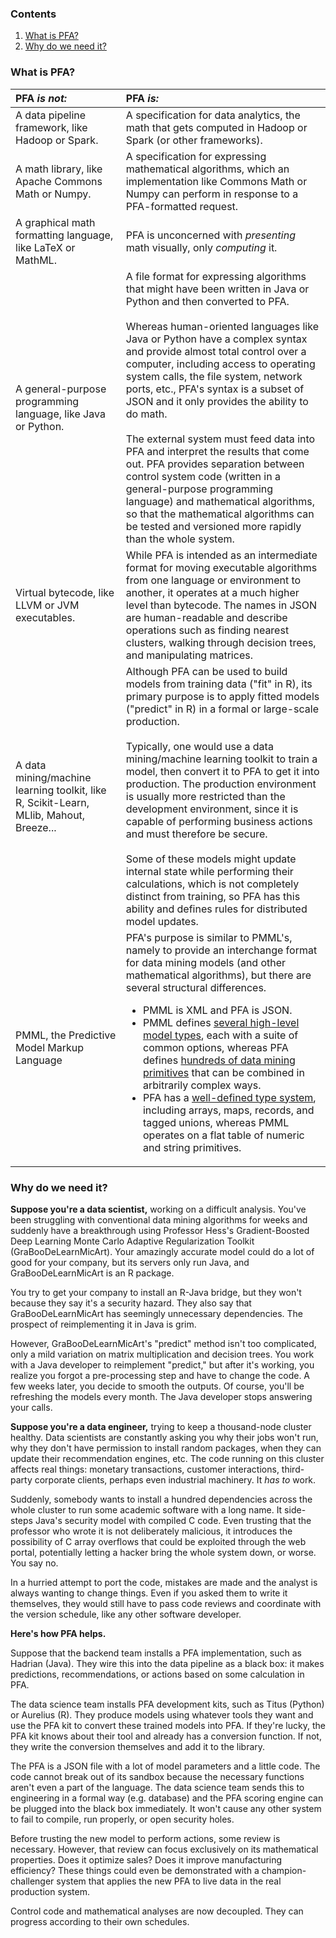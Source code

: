 ### Contents

   1. [What is PFA?](#what-is-pfa)
   2. [Why do we need it?](#why-do-we-need-it)

### What is PFA?

| PFA *is not:* | PFA *is:* |
|:--------------|:----------|
| A data pipeline framework, like Hadoop or Spark. | A specification for data analytics, the math that gets computed in Hadoop or Spark (or other frameworks). |
| A math library, like Apache Commons Math or Numpy. | A specification for expressing mathematical algorithms, which an implementation like Commons Math or Numpy can perform in response to a PFA-formatted request. |
| A graphical math formatting language, like LaTeX or MathML. | PFA is unconcerned with *presenting* math visually, only *computing* it. |
| A general-purpose programming language, like Java or Python. | A file format for expressing algorithms that might have been written in Java or Python and then converted to PFA.<br><br>Whereas human-oriented languages like Java or Python have a complex syntax and provide almost total control over a computer, including access to operating system calls, the file system, network ports, etc., PFA's syntax is a subset of JSON and it only provides the ability to do math.<br><br>The external system must feed data into PFA and interpret the results that come out. PFA provides separation between control system code (written in a general-purpose programming language) and mathematical algorithms, so that the mathematical algorithms can be tested and versioned more rapidly than the whole system. |
| Virtual bytecode, like LLVM or JVM executables. | While PFA is intended as an intermediate format for moving executable algorithms from one language or environment to another, it operates at a much higher level than bytecode. The names in JSON are human-readable and describe operations such as finding nearest clusters, walking through decision trees, and manipulating matrices. |
| A data mining/machine learning toolkit, like R, Scikit-Learn, MLlib, Mahout, Breeze... | Although PFA can be used to build models from training data ("fit" in R), its primary purpose is to apply fitted models ("predict" in R) in a formal or large-scale production.<br><br>Typically, one would use a data mining/machine learning toolkit to train a model, then convert it to PFA to get it into production. The production environment is usually more restricted than the development environment, since it is capable of performing business actions and must therefore be secure.<br><br>Some of these models might update internal state while performing their calculations, which is not completely distinct from training, so PFA has this ability and defines rules for distributed model updates. |
| PMML, the Predictive Model Markup Language | PFA's purpose is similar to PMML's, namely to provide an interchange format for data mining models (and other mathematical algorithms), but there are several structural differences.<ul><li>PMML is XML and PFA is JSON.<li>PMML defines [several high-level model types](http://dmg.org/pmml/v4-2-1/GeneralStructure.html), each with a suite of common options, whereas PFA defines [hundreds of data mining primitives](http://dmg.org/pfa/docs/library/) that can be combined in arbitrarily complex ways.<li>PFA has a [well-defined type system](http://dmg.org/pfa/docs/avro_types/), including arrays, maps, records, and tagged unions, whereas PMML operates on a flat table of numeric and string primitives.</ul> |

### Why do we need it?

**Suppose you're a data scientist,** working on a difficult analysis. You've been struggling with conventional data mining algorithms for weeks and suddenly have a breakthrough using Professor Hess's Gradient-Boosted Deep Learning Monte Carlo Adaptive Regularization Toolkit (GraBooDeLearnMicArt). Your amazingly accurate model could do a lot of good for your company, but its servers only run Java, and GraBooDeLearnMicArt is an R package.

You try to get your company to install an R-Java bridge, but they won't because they say it's a security hazard. They also say that GraBooDeLearnMicArt has seemingly unnecessary dependencies. The prospect of reimplementing it in Java is grim.

However, GraBooDeLearnMicArt's "predict" method isn't too complicated, only a mild variation on matrix multiplication and decision trees. You work with a Java developer to reimplement "predict," but after it's working, you realize you forgot a pre-processing step and have to change the code. A few weeks later, you decide to smooth the outputs. Of course, you'll be refreshing the models every month. The Java developer stops answering your calls.

**Suppose you're a data engineer,** trying to keep a thousand-node cluster healthy. Data scientists are constantly asking you why their jobs won't run, why they don't have permission to install random packages, when they can update their recommendation engines, etc. The code running on this cluster affects real things: monetary transactions, customer interactions, third-party corporate clients, perhaps even industrial machinery. It *has to* work.

Suddenly, somebody wants to install a hundred dependencies across the whole cluster to run some academic software with a long name. It side-steps Java's security model with compiled C code. Even trusting that the professor who wrote it is not deliberately malicious, it introduces the possibility of C array overflows that could be exploited through the web portal, potentially letting a hacker bring the whole system down, or worse. You say no.

In a hurried attempt to port the code, mistakes are made and the analyst is always wanting to change things. Even if you asked them to write it themselves, they would still have to pass code reviews and coordinate with the version schedule, like any other software developer.

**Here's how PFA helps.**

Suppose that the backend team installs a PFA implementation, such as Hadrian (Java). They wire this into the data pipeline as a black box: it makes predictions, recommendations, or actions based on some calculation in PFA.

The data science team installs PFA development kits, such as Titus (Python) or Aurelius (R). They produce models using whatever tools they want and use the PFA kit to convert these trained models into PFA. If they're lucky, the PFA kit knows about their tool and already has a conversion function. If not, they write the conversion themselves and add it to the library.

The PFA is a JSON file with a lot of model parameters and a little code. The code cannot break out of its sandbox because the necessary functions aren't even a part of the language. The data science team sends this to engineering in a formal way (e.g. database) and the PFA scoring engine can be plugged into the black box immediately. It won't cause any other system to fail to compile, run properly, or open security holes.

Before trusting the new model to perform actions, some review is necessary. However, that review can focus exclusively on its mathematical properties. Does it optimize sales? Does it improve manufacturing efficiency? These things could even be demonstrated with a champion-challenger system that applies the new PFA to live data in the real production system.

Control code and mathematical analyses are now decoupled. They can progress according to their own schedules.
